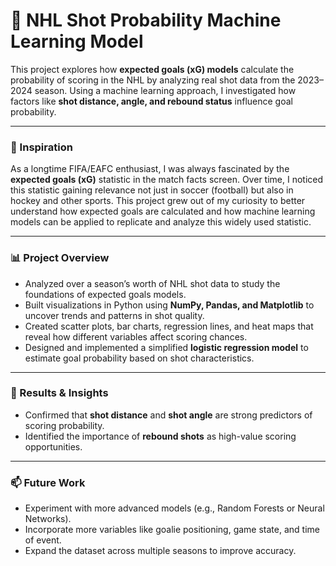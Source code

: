 # 🏒 NHL Shot Probability Machine Learning Model  

This project explores how **expected goals (xG) models** calculate the probability of scoring in the NHL by analyzing real shot data from the 2023–2024 season. Using a machine learning approach, I investigated how factors like **shot distance, angle, and rebound status** influence goal probability.  

---

### 🌟 Inspiration  
As a longtime FIFA/EAFC enthusiast, I was always fascinated by the **expected goals (xG)** statistic in the match facts screen. Over time, I noticed this statistic gaining relevance not just in soccer (football) but also in hockey and other sports. This project grew out of my curiosity to better understand how expected goals are calculated and how machine learning models can be applied to replicate and analyze this widely used statistic.

---

### 📊 Project Overview  
- Analyzed over a season’s worth of NHL shot data to study the foundations of expected goals models.  
- Built visualizations in Python using **NumPy, Pandas, and Matplotlib** to uncover trends and patterns in shot quality.  
- Created scatter plots, bar charts, regression lines, and heat maps that reveal how different variables affect scoring chances.  
- Designed and implemented a simplified **logistic regression model** to estimate goal probability based on shot characteristics.

---

### 🚀 Results & Insights  
- Confirmed that **shot distance** and **shot angle** are strong predictors of scoring probability.  
- Identified the importance of **rebound shots** as high-value scoring opportunities.

---

### 📫 Future Work  
- Experiment with more advanced models (e.g., Random Forests or Neural Networks).
- Incorporate more variables like goalie positioning, game state, and time of event.
- Expand the dataset across multiple seasons to improve accuracy.
